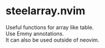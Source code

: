 # steelarray.nvim

Useful functions for array like table.  
Use Emmy annotations.  
It can also be used outside of neovim.
